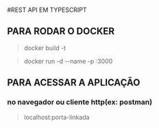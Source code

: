 #REST API EM TYPESCRIPT

## PARA RODAR O DOCKER

> docker build -t <nome-da-imagem>

> docker run -d --name <nome-do-container> -p <porta-linkada>:3000 <nome-da-imagem>


## PARA ACESSAR A APLICAÇÃO

### no navegador ou cliente http(ex: postman)
> localhost:porta-linkada
